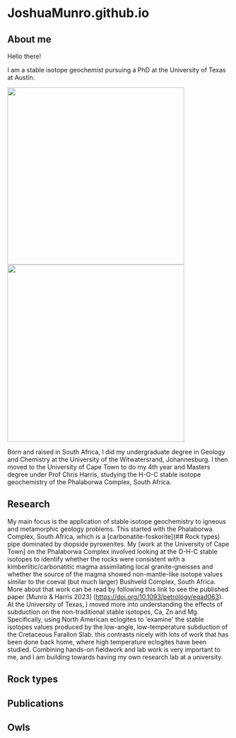 # JoshuaMunro.github.io

## About me
Hello there!

I am a stable isotope geochemist pursuing a PhD at the University of Texas at Austin.

<img src = "https://github.com/user-attachments/assets/7ce63a11-5491-4522-809a-259c0c944222" width = 400px />               <img src = "https://github.com/user-attachments/assets/d31b6dfc-49f9-49a8-8d98-0d90c7cddead" width = 400px />

Born and raised in South Africa, I did my undergraduate degree in Geology and Chemistry at the University of the Witwatersrand, Johannesburg. I then moved to the University of Cape Town to do my 4th year and Masters degree under Prof Chris Harris, studying the H-O-C stable isotope geochemistry of the Phalaborwa Complex, South Africa. 

## Research
My main focus is the application of stable isotope geochemistry to igneous and metamorphic geology problems. This started with the Phalaborwa Complex, South Africa, which is a [carbonatite-foskorite](## Rock types) pipe dominated by diopside pyroxenites. My [work at the University of Cape Town] on the Phalaborwa Complex involved looking at the O-H-C stable isotopes to identify whether the rocks were consistent with a kimberlitic/carbonatitic magma assimilating local granite-gneisses and whether the source of the magma showed non-mantle-like isotope values similar to the coeval (but much larger) Bushveld Complex, South Africa. More about that work can be read by following this link to see the published paper [Munro & Harris 2023] (https://doi.org/10.1093/petrology/egad063).
At the University of Texas, I moved more into understanding the effects of subduction on the non-traditional stable isotopes, Ca, Zn and Mg. Specifically, using North American eclogites to 'examine' the stable isotopes values produced by the low-angle, low-temperature subduction of the Cretaceous Farallon Slab. this contrasts nicely with lots of work that has been done back home, where high temperature eclogites have been studied.
Combining hands-on fieldwork and lab work is very important to me, and I am building towards having my own research lab at a university.

## Rock types


## Publications


## Owls
